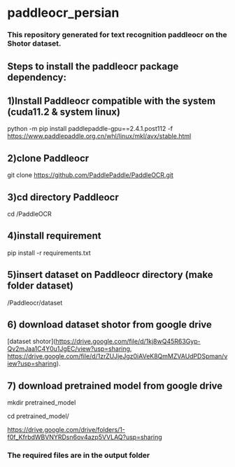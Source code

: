 # paddleocr_persian

### This repository generated for text recognition paddleocr on the Shotor dataset.


## Steps to install the paddleocr package dependency:


## 1)Install Paddleocr compatible with the system (cuda11.2 & system linux)

python -m pip install paddlepaddle-gpu==2.4.1.post112 -f https://www.paddlepaddle.org.cn/whl/linux/mkl/avx/stable.html

## 2)clone Paddleocr

git clone https://github.com/PaddlePaddle/PaddleOCR.git

## 3)cd directory Paddleocr

cd /PaddleOCR

## 4)install requirement

pip install -r requirements.txt

## 5)insert dataset on Paddleocr directory (make folder dataset)

/Paddleocr/dataset


## 6) download dataset shotor from google drive 

[dataset shotor](https://drive.google.com/file/d/1kj8wQ45R63Gyp-Qv2mJaa1C4Y0u1JgEC/view?usp=sharing, https://drive.google.com/file/d/1zrZUJjeJgz0iAVeK8QmMZVAUdPDSpman/view?usp=sharing).

## 7) download pretrained model from google drive

mkdir pretrained_model

cd pretrained_model/

https://drive.google.com/drive/folders/1-f0f_KfrbdWBVNYRDsn6ov4azp5VVLAQ?usp=sharing

### The required files are in the output folder
